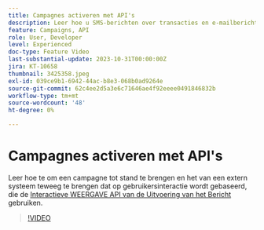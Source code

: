 ```yaml
---
title: Campagnes activeren met API's
description: Leer hoe u SMS-berichten over transacties en e-mailberichten van een extern systeem in AJO kunt activeren.
feature: Campaigns, API
role: User, Developer
level: Experienced
doc-type: Feature Video
last-substantial-update: 2023-10-31T00:00:00Z
jira: KT-10658
thumbnail: 3425358.jpeg
exl-id: 039ce9b1-6942-44ac-b8e3-068b0ad9264e
source-git-commit: 62c4ee2d5a3e6c71646ae4f92eeee0491846832b
workflow-type: tm+mt
source-wordcount: '48'
ht-degree: 0%

---
```


# Campagnes activeren met API&#39;s

Leer hoe te om een campagne tot stand te brengen en het van een extern systeem teweeg te brengen dat op gebruikersinteractie wordt gebaseerd, die de [ Interactieve WEERGAVE API van de Uitvoering van het Bericht ](https://developer.adobe.com/journey-optimizer-apis/references/messaging/#tag/execution) gebruiken.

>[!VIDEO](https://video.tv.adobe.com/v/3452731/?learn=on&captions=dut)
